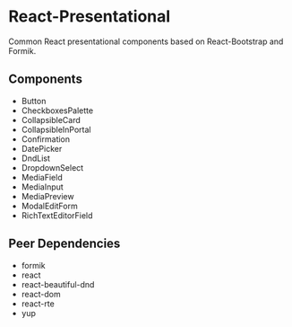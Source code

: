 # React-Presentational
Common React presentational components based on React-Bootstrap and Formik.

## Components
- Button
- CheckboxesPalette
- CollapsibleCard
- CollapsibleInPortal
- Confirmation
- DatePicker
- DndList
- DropdownSelect
- MediaField
- MediaInput
- MediaPreview
- ModalEditForm
- RichTextEditorField

## Peer Dependencies
- formik
- react
- react-beautiful-dnd
- react-dom
- react-rte
- yup